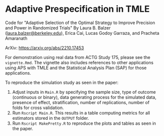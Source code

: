 # Adaptive Prespecification in TMLE
Code for "Adaptive Selection of the Optimal Strategy to Improve Precision and Power in Randomized Trials"
By Laura B. Balzer (laura.balzer@berkeley.edu), Erica Cai, 	Lucas Godoy Garraza, and Pracheta Amaranath

ArXiv: https://arxiv.org/abs/2210.17453

For demonstration using real data from ACTG Study 175, please see the `vignette.Rmd`. The vignette also includes references to other applications using APS with TMLE and the Statistical Analysis Plan (SAP) for those applications.

To reproduce the simulation study as seen in the paper: 
1. Adjust inputs in ``Main.R`` by specifying the sample size, type of outcome (continuous or binary), data generating process for the simulated data, presence of effect, stratification, number of replications, number of folds for cross validation.
2. Run ``Rscript Main.R``. This results in a table computing metrics for all estimators stored in the ``OUTPUT`` folder. 
3. Run ``Rscript MakePretty.R`` to reproduce the plots and tables as seen in the paper. 


